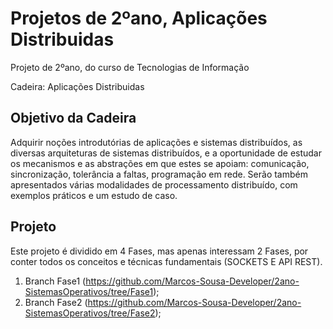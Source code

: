 # Projetos de 2ºano, Aplicações Distribuidas
Projeto de 2ºano, do curso de Tecnologias de Informação 

Cadeira: Aplicações Distribuidas

## Objetivo da Cadeira

Adquirir noções introdutórias de aplicações e sistemas distribuídos, as diversas arquiteturas de sistemas distribuídos, e  a oportunidade de estudar os mecanismos e as abstrações em que estes se apoiam: comunicação, sincronização, tolerância a faltas, programação em rede. Serão também apresentados várias modalidades de processamento distribuído, com exemplos práticos e um estudo de caso.

## Projeto
Este projeto é dividido em 4 Fases, mas apenas interessam 2 Fases, por conter todos os conceitos e técnicas fundamentais (SOCKETS E API REST).

1. Branch Fase1 (https://github.com/Marcos-Sousa-Developer/2ano-SistemasOperativos/tree/Fase1); <br>
2. Branch Fase2 (https://github.com/Marcos-Sousa-Developer/2ano-SistemasOperativos/tree/Fase2);
